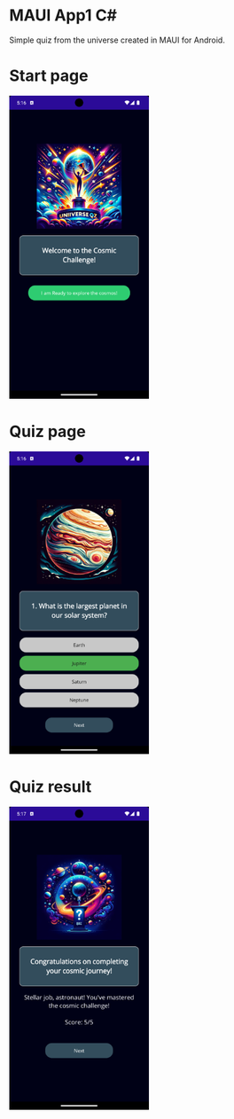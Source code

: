 # MAUI App1 C#

Simple quiz from the universe created in MAUI for Android.

# Start page
<img src="main.png" alt="description" style="max-width: 50%; height: auto;">

# Quiz page
<img src="quiz.png" alt="description" style="max-width: 50%; height: auto;">

# Quiz result
<img src="result.png" alt="description" style="max-width: 50%; height: auto;">